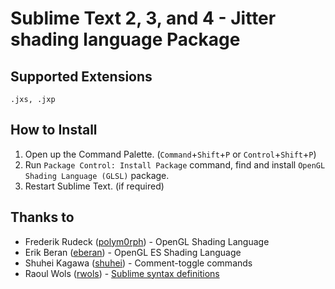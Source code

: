 # Sublime Text 2, 3, and 4 - Jitter shading language Package #

## Supported Extensions

    .jxs, .jxp

## How to Install ##

1. Open up the Command Palette. (`Command`+`Shift`+`P` or `Control`+`Shift`+`P`)
2. Run `Package Control: Install Package` command, find and install `OpenGL Shading Language (GLSL)` package.
3. Restart Sublime Text. (if required)

## Thanks to ##

- Frederik Rudeck ([polym0rph](https://github.com/polym0rph)) - OpenGL Shading Language
- Erik Beran ([eberan](https://github.com/eberan)) - OpenGL ES Shading Language
- Shuhei Kagawa ([shuhei](https://github.com/shuhei)) - Comment-toggle commands
- Raoul Wols ([rwols](https://github.com/rwols)) - [Sublime syntax definitions](https://www.sublimetext.com/docs/3/syntax.html)
